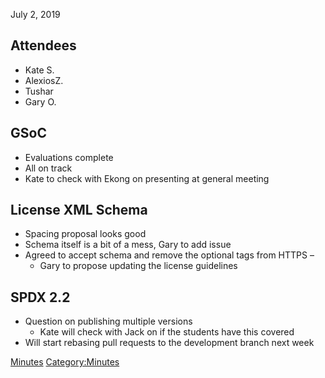 July 2, 2019

## Attendees

  - Kate S.
  - AlexiosZ.
  - Tushar
  - Gary O.

## GSoC

  - Evaluations complete
  - All on track
  - Kate to check with Ekong on presenting at general meeting

## License XML Schema

  - Spacing proposal looks good
  - Schema itself is a bit of a mess, Gary to add issue
  - Agreed to accept schema and remove the optional tags from HTTPS –
      - Gary to propose updating the license guidelines

## SPDX 2.2

  - Question on publishing multiple versions
      - Kate will check with Jack on if the students have this covered
  - Will start rebasing pull requests to the development branch next
    week

[Minutes](Category:Technical "wikilink")
[Category:Minutes](Category:Minutes "wikilink")
